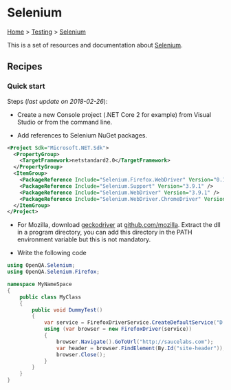 # Selenium

[Home](../readme.md) > [Testing](./readme.md) > [Selenium](./selenium.md)

This is a set of resources and documentation about [Selenium](https://www.seleniumhq.org/).

## Recipes

### Quick start

Steps (_last update on 2018-02-26_):

- Create a new Console project (.NET Core 2 for example) from Visual Studio or from the command line.

- Add references to Selenium NuGet packages.

```xml
<Project Sdk="Microsoft.NET.Sdk">
  <PropertyGroup>
    <TargetFramework>netstandard2.0</TargetFramework>
  </PropertyGroup>
  <ItemGroup>
    <PackageReference Include="Selenium.Firefox.WebDriver" Version="0.19.1" />
    <PackageReference Include="Selenium.Support" Version="3.9.1" />
    <PackageReference Include="Selenium.WebDriver" Version="3.9.1" />
    <PackageReference Include="Selenium.WebDriver.ChromeDriver" Version="2.35.0" />
  </ItemGroup>
</Project>
```

- For Mozilla, download [geckodriver](https://github.com/mozilla/geckodriver) at [github.com/mozilla](https://github.com/mozilla/geckodriver/releases). Extract the dll in a program directory, you can add this directory in the PATH environment variable but this is not mandatory.

- Write the following code

```csharp
using OpenQA.Selenium;
using OpenQA.Selenium.Firefox;

namespace MyNameSpace
{
    public class MyClass
    {
        public void DummyTest()
        {
            var service = FirefoxDriverService.CreateDefaultService("D:\\Programs\\geckodriver-v0.19.1-win64");
            using (var browser = new FirefoxDriver(service))
            {
                browser.Navigate().GoToUrl("http://saucelabs.com");
                var header = browser.FindElement(By.Id("site-header"));
                browser.Close();
            }
        }
    }
}
```
